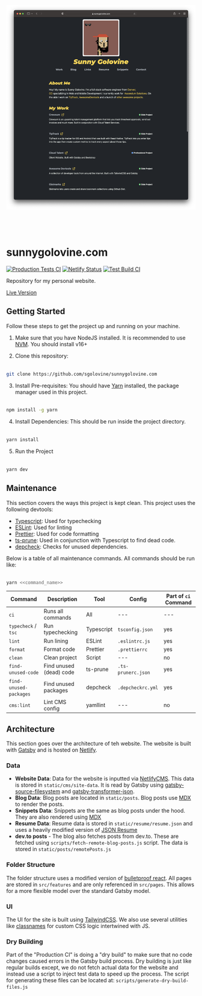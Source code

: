 <!-- [ Header ] -->
<div style="width:100%;display:flex;flex-direction:row;justify-content:center;">
  <div style="height:600px;">
    <img alt="website-screenshot" src="./screenshots/website.png" />
  </div>
</div>

# sunnygolovine.com

[![Production Tests CI](https://github.com/sgolovine/sunnygolovine.com/actions/workflows/production-tests-ci.yml/badge.svg)](https://github.com/sgolovine/sunnygolovine.com/actions/workflows/production-tests-ci.yml) [![Netlify Status](https://api.netlify.com/api/v1/badges/fcc5dfd2-8bb8-47c9-9cc6-c65653e4d33d/deploy-status)](https://app.netlify.com/sites/sunnygolovine/deploys) [![Test Build CI](https://github.com/sgolovine/sunnygolovine.com/actions/workflows/production-build-ci.yml/badge.svg)](https://github.com/sgolovine/sunnygolovine.com/actions/workflows/production-build-ci.yml)

Repository for my personal website.

[Live Version](https://sunnygolovine.com)

## Getting Started

Follow these steps to get the project up and running on your machine.

1. Make sure that you have NodeJS installed. It is recommended to use [NVM](https://github.com/nvm-sh/nvm). You should install v16+

2. Clone this repository:

```bash

git clone https://github.com/sgolovine/sunnygolovine.com

```

3. Install Pre-requisites: You should have [Yarn](https://yarnpkg.com/) installed, the package manager used in this project.

```bash

npm install -g yarn

```

4. Install Dependencies: This should be run inside the project directory.

```bash

yarn install

```

5. Run the Project

```bash

yarn dev

```

## Maintenance

This section covers the ways this project is kept clean. This project uses the following devtools:

- [Typescript](https://www.typescriptlang.org/): Used for typechecking
- [ESLint](https://eslint.org/): Used for linting
- [Prettier](https://prettier.io/): Used for code formatting
- [ts-prune](https://github.com/nadeesha/ts-prune): Used in conjunction with Typescript to find dead code.
- [depcheck](https://github.com/depcheck/depcheck): Checks for unused dependencies.

Below is a table of all maintenance commands. All commands should be run like:

```bash

yarn <<command_name>>

```

| Command                | Description             | Tool       | Config             | Part of `ci` Command |
| ---------------------- | ----------------------- | ---------- | ------------------ | -------------------- |
| `ci`                   | Runs all commands       | All        | ---                | ---                  |
| `typecheck` / `tsc`    | Run typechecking        | Typescript | `tsconfig.json`    | yes                  |
| `lint`                 | Run lining              | ESLint     | `.eslintrc.js`     | yes                  |
| `format`               | Format code             | Prettier   | `.prettierrc`      | yes                  |
| `clean`                | Clean project           | Script     | ---                | no                   |
| `find-unused-code`     | Find unused (dead) code | ts-prune   | `.ts-prunerc.json` | yes                  |
| `find-unused-packages` | Find unused packages    | depcheck   | `.depcheckrc.yml`  | yes                  |
| `cms:lint`             | Lint CMS config         | yamllint   | ---                | no                   |

## Architecture

This section goes over the architecture of teh website. The website is built with [Gatsby](https://www.gatsbyjs.com/) and is hosted on [Netlify](https://www.netlify.com/).

### Data

- **Website Data**: Data for the website is inputted via [NetlifyCMS](https://www.netlifycms.org/). This data is stored in `static/cms/site-data`. It is read by Gatsby using [gatsby-source-filesystem](https://www.gatsbyjs.com/plugins/gatsby-source-filesystem/) and [gatsby-transformer-json](https://www.gatsbyjs.com/plugins/gatsby-transformer-json/).
- **Blog Data**: Blog posts are located in `static/posts`. Blog posts use [MDX](https://mdxjs.com/) to render the posts.
- **Snippets Data**: Snippets are the same as blog posts under the hood. They are also rendered using [MDX](https://mdxjs.com/)
- **Resume Data**: Resume data is stored in `static/resume/resume.json` and uses a heavily modified version of [JSON Resume](https://jsonresume.org/)
- **dev.to posts** - The blog also fetches posts from dev.to. These are fetched using `scripts/fetch-remote-blog-posts.js` script. The data is stored in `static/posts/remotePosts.js`

### Folder Structure

The folder structure uses a modified version of [bulletproof react](https://github.com/alan2207/bulletproof-react). All pages are stored in `src/features` and are only referenced in `src/pages`. This allows for a more flexible model over the standard Gatsby model.

### UI

The UI for the site is built using [TailwindCSS](https://tailwindcss.com/). We also use several utilities like [classnames](https://www.npmjs.com/package/classnames) for custom CSS logic intertwined with JS.

### Dry Building

Part of the "Production CI" is doing a "dry build" to make sure that no code changes caused errors in the Gatsby build process. Dry building is just like regular builds except, we do not fetch actual data for the website and instead use a script to inject test data to speed up the process. The script for generating these files can be located at: `scripts/generate-dry-build-files.js`
